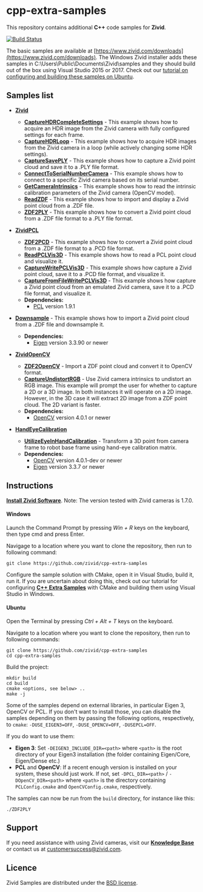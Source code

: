 # cpp-extra-samples

This repository contains additional **C++** code samples for **Zivid**.

[![Build Status][ci-badge]][ci-url]

The basic samples are available at [https://www.zivid.com/downloads](https://www.zivid.com/downloads).
The Windows Zivid installer adds these samples in C:\Users\Public\Documents\Zivid\samples and they should build out of the box using Visual Studio 2015 or 2017.
Check out our [tutorial on configuring and building these samples on Ubuntu](https://zivid.atlassian.net/wiki/spaces/ZividKB/pages/59441336/Configure+C+Samples+with+CMake+and+then+build+them+using+make+in+Ubuntu).

## Samples list

- [**Zivid**](https://github.com/zivid/cpp-extra-samples/tree/master/Zivid)
	- [**CaptureHDRCompleteSettings**](https://github.com/zivid/cpp-extra-samples/tree/master/Zivid/CaptureHDRCompleteSettings/CaptureHDRCompleteSettings.cpp) - This example shows how to acquire an HDR image from the Zivid camera with fully configured settings for each frame.
	- [**CaptureHDRLoop**](https://github.com/zivid/cpp-extra-samples/tree/master/Zivid/CaptureHDRLoop/CaptureHDRLoop.cpp) - This example shows how to acquire HDR images from the Zivid camera in a loop (while actively changing some HDR settings).
	- [**CaptureSavePLY**](https://github.com/zivid/cpp-extra-samples/tree/master/Zivid/CaptureSavePLY/CaptureSavePLY.cpp) - This example shows how to capture a Zivid point cloud and save it to a .PLY file format.
	- [**ConnectToSerialNumberCamera**](https://github.com/zivid/cpp-extra-samples/tree/master/Zivid/ConnectToSerialNumberCamera/ConnectToSerialNumberCamera.cpp) - This example shows how to connect to a specific Zivid camera based on its serial number.
	- [**GetCameraIntrinsics**](https://github.com/zivid/cpp-extra-samples/tree/master/Zivid/GetCameraIntrinsics/GetCameraIntrinsics.cpp) - This example shows how to read the intrinsic calibration parameters of the Zivid camera (OpenCV model).
	- [**ReadZDF**](https://github.com/zivid/cpp-extra-samples/tree/master/Zivid/ReadZDF/ReadZDF.cpp) - This example shows how to import and display a Zivid point cloud from a .ZDF file.
	- [**ZDF2PLY**](https://github.com/zivid/cpp-extra-samples/tree/master/Zivid/ZDF2PLY/ZDF2PLY.cpp) - This example shows how to convert a Zivid point cloud from a .ZDF file format to a .PLY file format.

- [**ZividPCL**](https://github.com/zivid/cpp-extra-samples/tree/master/ZividPCL)
	- [**ZDF2PCD**](https://github.com/zivid/cpp-extra-samples/blob/master/ZividPCL/ZDF2PCD/ZDF2PCD.cpp) - This example shows how to convert a Zivid point cloud from a .ZDF file format to a .PCD file format.
	- [**ReadPCLVis3D**](https://github.com/zivid/cpp-extra-samples/blob/master/ZividPCL/ReadPCLVis3D/ReadPCLVis3D.cpp) - This example shows how to read a PCL point cloud and visualize it.
	- [**CaptureWritePCLVis3D**](https://github.com/zivid/cpp-extra-samples/blob/master/ZividPCL/CaptureWritePCLVis3D/CaptureWritePCLVis3D.cpp) - This example shows how capture a Zivid point cloud, save it to a .PCD file format, and visualize it.
	- [**CaptureFromFileWritePCLVis3D**](https://github.com/zivid/cpp-extra-samples/blob/master/ZividPCL/CaptureFromFileWritePCLVis3D/CaptureFromFileWritePCLVis3D.cpp) - This example shows how capture a Zivid point cloud from an emulated Zivid camera, save it to a .PCD file format, and visualize it.
	- **Dependencies:**
		- [PCL](http://pointclouds.org/) version 1.9.1

- [**Downsample**](https://github.com/zivid/cpp-extra-samples/tree/master/Downsample)  - This example shows how to import a Zivid point cloud from a .ZDF file and downsample it.
	- **Dependencies:**
		- [Eigen](http://eigen.tuxfamily.org/) version 3.3.90 or newer

- [**ZividOpenCV**](https://github.com/zivid/cpp-extra-samples/tree/master/ZividOpenCV)
	- [**ZDF2OpenCV**](https://github.com/zivid/cpp-extra-samples/blob/master/ZividOpenCV/ZDF2OpenCV/ZDF2OpenCV.cpp) - Import a ZDF point cloud and convert it to OpenCV format.
	- [**CaptureUndistortRGB**](https://github.com/zivid/cpp-extra-samples/blob/master/ZividOpenCV/CaptureUndistortRGB/CaptureUndistortRGB.cpp) - Use Zivid camera intrinsics to undistort an RGB image. This example will prompt the user for whether to capture a 2D or a 3D image. In both instances it will operate on a 2D image. However, in the 3D case it will extract 2D image from a ZDF point cloud. The 2D variant is faster.
	- **Dependencies:**
		- [OpenCV](https://opencv.org/) version 4.0.1 or newer

- [**HandEyeCalibration**](https://github.com/zivid/cpp-extra-samples/tree/master/HandEyeCalibration)
	- [**UtilizeEyeInHandCalibration**](https://github.com/zivid/cpp-extra-samples/blob/master/HandEyeCalibration/UtilizeEyeInHandCalibration/UtilizeEyeInHandCalibration.cpp) - Transform a 3D point from camera frame to robot base frame using hand-eye calibration matrix.
	- **Dependencies:**
		- [OpenCV](https://opencv.org/) version 4.0.1-dev or newer
		- [Eigen](http://eigen.tuxfamily.org/) version 3.3.7 or newer

## Instructions

[**Install Zivid Software**](https://zivid.atlassian.net/wiki/spaces/ZividKB/pages/59080712/Zivid+Software+Installation).
Note: The version tested with Zivid cameras is 1.7.0.

#### Windows

Launch the Command Prompt by pressing *Win + R* keys on the keyboard, then type cmd and press Enter.

Navigage to a location where you want to clone the repository, then run to following command:

```
git clone https://github.com/zivid/cpp-extra-samples
```
[comment]: <> (Choose a sample solution and configure it with CMake.)
[comment]: <> (Launch Visual Studio, open, build, and run the sample solution.)

Configure the sample solution with CMake, open it in Visual Studio, build it, run it. If you are uncertain about doing this, check out our tutorial for configuring [**C++ Extra Samples**](https://zivid.atlassian.net/wiki/spaces/ZividKB/pages/61472793/Configure+C+Extra+Samples+with+CMake+and+build+them+using+Visual+Studio+in+Windows) with CMake and building them using Visual Studio in Windows.

#### Ubuntu

Open the Terminal by pressing *Ctrl + Alt + T* keys on the keyboard.

Navigate to a location where you want to clone the repository, then run to following commands:

```
git clone https://github.com/zivid/cpp-extra-samples
cd cpp-extra-samples
```

Build the project:
```
mkdir build
cd build
cmake <options, see below> ..
make -j
```

Some of the samples depend on external libraries, in particular Eigen 3, OpenCV or PCL. If you don't want to install those, you can disable the samples depending on them by passing the following options, respectively, to `cmake`: `-DUSE_EIGEN3=OFF`, `-DUSE_OPENCV=OFF`, `-DUSEPCL=OFF`.

If you do want to use them:
- **Eigen 3**: Set `-DEIGEN3_INCLUDE_DIR=<path>` where `<path>` is the root directory of your Eigen3 installation (the folder containing Eigen/Core, Eigen/Dense etc.)
- **PCL** and **OpenCV**: If a recent enough version is installed on your system, these should just work. If not, set `-DPCL_DIR=<path>` / `-DOpenCV_DIR=<path>` where `<path>` is the directory containing `PCLConfig.cmake` and `OpenCVConfig.cmake`, respectively.

The samples can now be run from the `build` directory, for instance like this:
```
./ZDF2PLY
```

## Support

If you need assistance with using Zivid cameras, visit our [**Knowledge Base**](https://help.zivid.com/) or contact us at [customersuccess@zivid.com](mailto:customersuccess@zivid.com).

## Licence

Zivid Samples are distributed under the [BSD license](https://github.com/zivid/cpp-extra-samples/blob/master/LICENSE).

[ci-badge]: https://img.shields.io/azure-devops/build/zivid-devops/5e76c4a5-26ad-4cbb-8ab5-b9588e1ed2b2/4
[ci-url]: https://dev.azure.com/zivid-devops/cpp-extra-samples/_build/latest?definitionId=4&branchName=master
